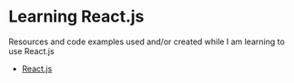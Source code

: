 # Learning React.js
Resources and code examples used and/or created while I am learning to use React.js
 - [React.js](https://facebook.github.io/react/)
